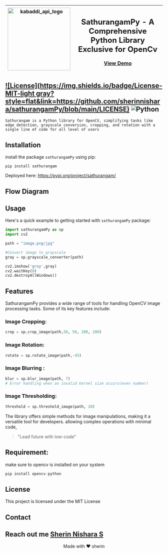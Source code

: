 | <img width="200" alt="kabaddi_api_logo" src="https://github.com/user-attachments/assets/0db53696-7212-47be-befd-abd803126286"> | <h2 align="center">SathurangamPy - A Comprehensive Python Library Exclusive for OpenCv</h2><p align="center"><a href="#Demo">View Demo</a></p> |
|:---:|:---|

[![License](https://img.shields.io/badge/License-MIT-light gray?style=flat&link=https://github.com/sherinnishara/sathurangamPy/blob/main/LICENSE)](https://github.com/sherinnishara/sathurangamPy/blob/main/LICENSE)
![Python](https://img.shields.io/badge/Python-3.7%20%7C%203.8%20%7C%203.9%20%7C%203.10-blue?labelColor=green&style=flat)
---

`Sathurangam is a Python library for OpenCV, simplifying tasks like edge detection, grayscale conversion, cropping, and rotation with a single line of code for all level of users`

## Installation 

install the package `sathurangamPy` using pip:


```shell
pip install sathurangam
```

Deployed here: https://pypi.org/project/sathurangam/

## Flow Diagram

<div align=center">
</div>


## Usage

Here's a quick example to getting started with `sathurangamPy` package:


```python
import sathurangamPy as sp
import cv2

path = "image.png/jpg"

#Convert image to grayscale
gray = sp.grayscale_converter(path)

cv2.imshow('gray',gray)
cv2.waitKey(0)
cv2.destroyAllWindows()
```

## Features

SathurangamPy provides a wide range of tools for handling OpenCV image processing tasks. Some of its key features include:

### Image Cropping:

```python
crop = sp.crop_image(path,50, 50, 200, 200)
```

### Image Rotation:

```python
rotate = sp.rotate_image(path,-45)
```

### Image Blurring :

```python
blur = sp.blur_image(path, 7)
# Error handling when an invalid kernel size occurs(even number)
```

### Image Thresholding:

```python
threshold = sp.threshold_image(path, 20)
```

The library offers simple methods for image manipulations, making it a versatile tool for developers. 
allowing complex operations with minimal code, 

>"Lead future with low-code"

## Requirement:

make sure to opencv is installed on your system

```python
pip install opencv-python
```

## License

This project is licensed under the MIT License


## Contact

Reach out me [Sherin Nishara S](mailto:sherinars2004@gmail.com)
---

<p align="center">
  Made with ❤️ sherin
</p>
